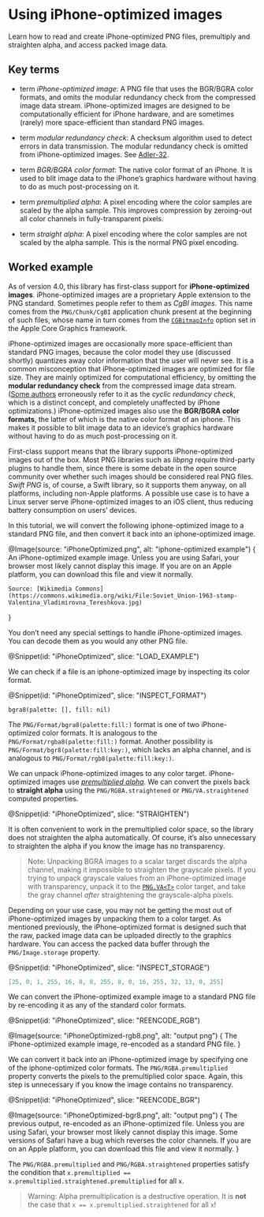 # Using iPhone-optimized images

Learn how to read and create iPhone-optimized PNG files, premultiply and straighten alpha, and access packed image data.

## Key terms

-   term *iPhone-optimized image*:
    A PNG file that uses the BGR/BGRA color formats, and omits the modular redundancy check from the compressed image data stream. iPhone-optimized images are designed to be computationally efficient for iPhone hardware, and are sometimes (rarely) more space-efficient than standard PNG images.

-   term *modular redundancy check*:
    A checksum algorithm used to detect errors in data transmission. The modular redundancy check is omitted from iPhone-optimized images. See [Adler-32](https://en.wikipedia.org/wiki/Adler-32).

-   term *BGR/BGRA color format*:
    The native color format of an iPhone. It is used to blit image data to the iPhone’s graphics hardware without having to do as much post-processing on it.

-   term *premultiplied alpha*:
    A pixel encoding where the color samples are scaled by the alpha sample. This improves compression by zeroing-out all color channels in fully-transparent pixels.

-   term *straight alpha*:
    A pixel encoding where the color samples are not scaled by the alpha sample. This is the normal PNG pixel encoding.

## Worked example

As of version 4.0, this library has first-class support for **iPhone-optimized images**. iPhone-optimized images are a proprietary Apple extension to the PNG standard. Sometimes people refer to them as *CgBI images*. This name comes from the ``PNG/Chunk/CgBI`` application chunk present at the beginning of such files, whose name in turn comes from the [`CGBitmapInfo`](https://developer.apple.com/documentation/coregraphics/cgbitmapinfo) option set in the Apple Core Graphics framework.

iPhone-optimized images are occasionally more space-efficient than standard PNG images, because the color model they use (discussed shortly) quantizes away color information that the user will never see. It is a common misconception that iPhone-optimized images are optimized for file size. They are mainly optimized for computational efficiency, by omitting the **modular redundancy check** from the compressed image data stream. ([Some authors](https://iphonedevwiki.net/index.php/CgBI_file_format) erroneously refer to it as the *cyclic redundancy check*, which is a distinct concept, and completely unaffected by iPhone optimizations.) iPhone-optimized images also use the **BGR/BGRA color formats**, the latter of which is the native color format of an iphone. This makes it possible to blit image data to an idevice’s graphics hardware without having to do as much post-processing on it.

First-class support means that the library supports iPhone-optimized images out of the box. Most PNG libraries such as *libpng* require third-party plugins to handle them, since there is some debate in the open source community over whether such images should be considered real PNG files. *Swift PNG* is, of course, a Swift library, so it supports them anyway, on all platforms, including non-Apple platforms. A possible use case is to have a Linux server serve iPhone-optimized images to an iOS client, thus reducing battery consumption on users’ devices.

In this tutorial, we will convert the following iphone-optimized image to a standard PNG file, and then convert it back into an iphone-optimized image.

@Image(source: "iPhoneOptimized.png", alt: "iphone-optimized example") {
    An iPhone-optimized example image. Unless you are using Safari, your browser most likely cannot display this image. If you are on an Apple platform, you can download this file and view it normally.

    Source: [Wikimedia Commons](https://commons.wikimedia.org/wiki/File:Soviet_Union-1963-stamp-Valentina_Vladimirovna_Tereshkova.jpg)
}

You don’t need any special settings to handle iPhone-optimized images. You can decode them as you would any other PNG file.

@Snippet(id: "iPhoneOptimized", slice: "LOAD_EXAMPLE")

We can check if a file is an iphone-optimized image by inspecting its color format.

@Snippet(id: "iPhoneOptimized", slice: "INSPECT_FORMAT")

```
bgra8(palette: [], fill: nil)
```

The ``PNG/Format/bgra8(palette:fill:)`` format is one of two iPhone-optimized color formats. It is analogous to the ``PNG/Format/rgba8(palette:fill:)`` format. Another possibility is ``PNG/Format/bgr8(palette:fill:key:)``, which lacks an alpha channel, and is analogous to ``PNG/Format/rgb8(palette:fill:key:)``.

We can unpack iPhone-optimized images to any color target. iPhone-optimized images use [*premultiplied alpha*](#st:premultiplied%20alpha). We can convert the pixels back to **straight alpha** using the ``PNG/RGBA.straightened`` or ``PNG/VA.straightened`` computed properties.

@Snippet(id: "iPhoneOptimized", slice: "STRAIGHTEN")

It is often convenient to work in the premultiplied color space, so the library does not straighten the alpha automatically. Of course, it’s also unnecessary to straighten the alpha if you know the image has no transparency.

>   Note:
>   Unpacking BGRA images to a scalar target discards the alpha channel, making it impossible to straighten the grayscale pixels. If you trying to unpack grayscale values from an iPhone-optimized image with transparency, unpack it to the [`PNG.VA<T>`](/PNG/VA) color target, and take the gray channel *after* straightening the grayscale-alpha pixels.

Depending on your use case, you may not be getting the most out of iPhone-optimized images by unpacking them to a color target. As mentioned previously, the iPhone-optimized format is designed such that the raw, packed image data can be uploaded directly to the graphics hardware. You can access the packed data buffer through the ``PNG/Image.storage`` property.

@Snippet(id: "iPhoneOptimized", slice: "INSPECT_STORAGE")

```swift
[25, 0, 1, 255, 16, 8, 8, 255, 8, 0, 16, 255, 32, 13, 0, 255]
```

We can convert the iPhone-optimized example image to a standard PNG file by re-encoding it as any of the standard color formats.

@Snippet(id: "iPhoneOptimized", slice: "REENCODE_RGB")

@Image(source: "iPhoneOptimized-rgb8.png", alt: "output png") {
    The iPhone-optimized example image, re-encoded as a standard PNG file.
}

We can convert it back into an iPhone-optimized image by specifying one of the iphone-optimized color formats. The ``PNG/RGBA.premultiplied`` property converts the pixels to the premultiplied color space. Again, this step is unnecessary if you know the image contains no transparency.

@Snippet(id: "iPhoneOptimized", slice: "REENCODE_BGR")

@Image(source: "iPhoneOptimized-bgr8.png", alt: "output png") {
    The previous output, re-encoded as an iPhone-optimized file. Unless you are using Safari, your browser most likely cannot display this image. Some versions of Safari have a bug which reverses the color channels. If you are on an Apple platform, you can download this file and view it normally.
}

The ``PNG/RGBA.premultiplied`` and ``PNG/RGBA.straightened`` properties satisfy the condition that `x.premultiplied == x.premultiplied.straightened.premultiplied` for all `x`.

>   Warning:
>   Alpha premultiplication is a destructive operation. It is **not** the case that `x == x.premultiplied.straightened` for all `x`!
